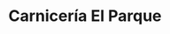 ---
title: "Carnicería El Parque"
url: /san-isidro-de-el-general/carniceria-el-parque/
shop: carnicero
---